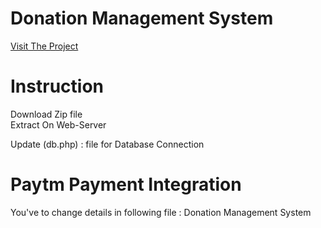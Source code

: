 # Donation Management System

<a href="https://scratchiest-pulse.000webhostapp.com/">Visit The Project</a>

# Instruction 

Download Zip file<br>
Extract On Web-Server <br>

Update (db.php) : file for Database Connection

# Paytm Payment Integration 

You've to change details in following file : 
Donation Management System
